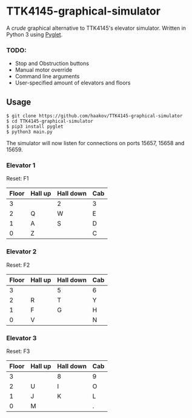 # TTK4145-graphical-simulator

A _crude_ graphical alternative to TTK4145's elevator simulator. Written in Python 3 using [Pyglet](https://bitbucket.org/pyglet/pyglet/wiki/Home).

### TODO: 
* Stop and Obstruction buttons
* Manual motor override
* Command line arguments
* User-specified amount of elevators and floors


## Usage

```
$ git clone https://github.com/haakov/TTK4145-graphical-simulator
$ cd TTK4145-graphical-simulator
$ pip3 install pyglet
$ python3 main.py
```

The simulator will now listen for connections on ports 15657, 15658 and 15659.


### Elevator 1

Reset: F1

| Floor | Hall up | Hall down | Cab |
|-------|---------|-----------|-----|
| 3     |         | 2         | 3   |
| 2     | Q       | W         | E   |
| 1     | A       | S         | D   |
| 0     | Z       |           | C   |

### Elevator 2

Reset: F2

| Floor | Hall up | Hall down | Cab |
|-------|---------|-----------|-----|
| 3     |         | 5         | 6   |
| 2     | R       | T         | Y   |
| 1     | F       | G         | H   |
| 0     | V       |           | N   |

### Elevator 3

Reset: F3

| Floor | Hall up | Hall down | Cab |
|-------|---------|-----------|-----|
| 3     |         | 8         | 9   |
| 2     | U       | I         | O   |
| 1     | J       | K         | L   |
| 0     | M       |           | .   |
